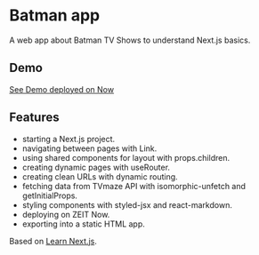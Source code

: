 # Batman app

A web app about Batman TV Shows to understand Next.js basics.

## Demo

[See Demo deployed on Now](https://hello-next.solygambas.now.sh/)

## Features

- starting a Next.js project.
- navigating between pages with Link.
- using shared components for layout with props.children.
- creating dynamic pages with useRouter.
- creating clean URLs with dynamic routing.
- fetching data from TVmaze API with isomorphic-unfetch and getInitialProps.
- styling components with styled-jsx and react-markdown.
- deploying on ZEIT Now.
- exporting into a static HTML app.

Based on [Learn Next.js](https://nextjs.org/learn/basics/create-nextjs-app).
